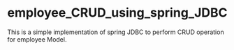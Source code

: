 # employee_CRUD_using_spring_JDBC
This is a simple implementation of spring JDBC to perform CRUD operation for employee Model.
